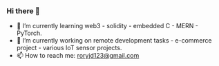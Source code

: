 ### Hi there 👋
- 🌱 I’m currently learning web3 - solidity - embedded C - MERN - PyTorch.
- 🔭 I’m currently working on remote development tasks - e-commerce project - various IoT sensor projects.
- 📫 How to reach me: roryjd123@gmail.com
<!--
**rd123myb/rd123myb** is a ✨ _special_ ✨ repository because its `README.md` (this file) appears on your GitHub profile.

Here are some ideas to get you started:

- 🔭 I’m currently working on ...
- 🌱 I’m currently learning ...
- 👯 I’m looking to collaborate on anything IoT related

- 📫 How to reach me: roryjd123@gmail.com
- 😄 Pronouns: ...
- ⚡ Fun fact: ...
-->
